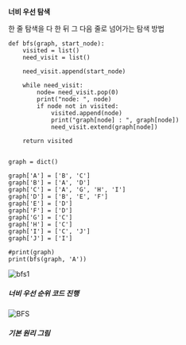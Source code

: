 <b>너비 우선 탐색</b> 

한 줄 탐색을 다 한 뒤 그 다음 줄로 넘어가는 탐색 방법 

``` 
def bfs(graph, start_node):
    visited = list()
    need_visit = list()

    need_visit.append(start_node)

    while need_visit:
        node= need_visit.pop(0)
        print("node: ", node)
        if node not in visited:
            visited.append(node)
            print("graph[node] : ", graph[node])
            need_visit.extend(graph[node])

    return visited


graph = dict()

graph['A'] = ['B', 'C']
graph['B'] = ['A', 'D']
graph['C'] = ['A', 'G', 'H', 'I']
graph['D'] = ['B', 'E', 'F']
graph['E'] = ['D']
graph['F'] = ['D']
graph['G'] = ['C']
graph['H'] = ['C']
graph['I'] = ['C', 'J']
graph['J'] = ['I']

#print(graph)
print(bfs(graph, 'A'))
```

![bfs1](https://user-images.githubusercontent.com/54971846/82191757-f9b22080-992d-11ea-9bad-1f879220145c.jpg)
<h5> 너비 우선 순위 코드 진행 </h5>


![BFS](https://user-images.githubusercontent.com/54971846/82191772-fdde3e00-992d-11ea-8a41-84150fc3eee4.jpg)
<h5> 기본 원리 그림 </h5>

